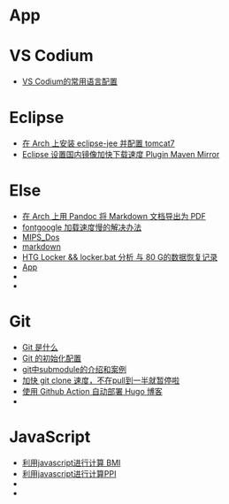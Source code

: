 # App
# VS Codium

- [VS Codium的常用语言配置](/code/app/VSCodiumConfigure.md)

# Eclipse

- [在 Arch 上安装 eclipse-jee 并配置 tomcat7](/code/app/eclipse.md)
- [Eclipse 设置国内镜像加快下载速度 Plugin Maven Mirror](/code/app/eclipse-mirror.md)

# Else

- [在 Arch 上用 Pandoc 将 Markdown 文档导出为 PDF](/code/app/pandoc.md)
- [fontgoogle 加载速度慢的解决办法](/code/app/fontgoogle.md)
- [MIPS_Dos](/code/app/MIPS_Dos.md)
- [markdown](/code/app/markdown.md)
- [HTG Locker && locker.bat 分析 与 80 G的数据恢复记录](/code/app/htglocker.md)
- [App](/code/app/app.md)
- [](/code/app/.md)
- [](/code/app/.md)

# Git

- [Git 是什么](/code/git/WhatsGit.md)
- [Git 的初始化配置](/code/git/GitConfigUsage.md)
- [git中submodule的介绍和案例](/code/git/GitSubmodule.md)
- [加快 git clone 速度，不在pull到一半就暂停啦](/code/git/GitCloneSlowFix.md)
- [使用 Github Action 自动部署 Hugo 博客](/code/git/github_action.md)
- [](/code/git/.md)

# JavaScript

- [利用javascript进行计算 BMI](/code/js/JsDemoBmi.md)
- [利用javascript进行计算PPI](/code/js/JsDemoPpi.md)
- [](/code/js/.md)
- [](/code/js/.md)